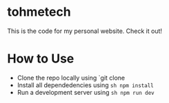 # tohmetech
This is the code for my personal website. Check it out!

# How to Use
 - Clone the repo locally using `git clone
 - Install all dependedencies using `sh npm install`
 - Run a development server using `sh npm run dev`
